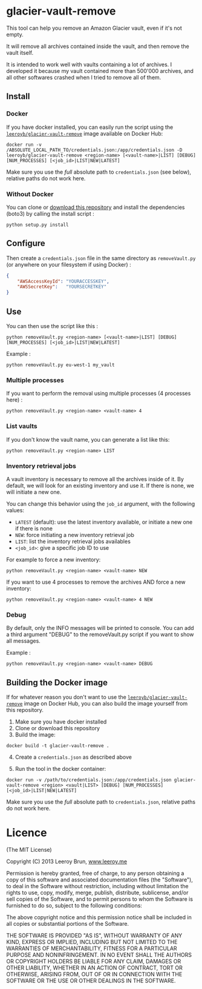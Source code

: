 glacier-vault-remove
======================

This tool can help you remove an Amazon Glacier vault, even if it's not empty.

It will remove all archives contained inside the vault, and then remove the vault itself.

It is intended to work well with vaults containing a lot of archives. I developed it because my vault contained more than 500'000 archives, and all other softwares crashed when I tried to remove all of them.

## Install

### Docker

If you have docker installed, you can easily run the script using the [`leeroyb/glacier-vault-remove`](https://hub.docker.com/r/leeroyb/glacier-vault-remove) image available on Docker Hub:

```
docker run -v /ABSOLUTE_LOCAL_PATH_TO/credentials.json:/app/credentials.json -D leeroyb/glacier-vault-remove <region-name> [<vault-name>|LIST] [DEBUG] [NUM_PROCESSES] [<job_id>|LIST|NEW|LATEST]
```

Make sure you use the _full_ absolute path to `credentials.json` (see below), relative paths do not work here.

### Without Docker

You can clone or [download this repository](https://github.com/leeroybrun/glacier-vault-remove/archive/master.zip) and install the dependencies (boto3) by calling the install script :

```shell
python setup.py install
```

## Configure

Then create a `credentials.json` file in the same directory as `removeVault.py` (or anywhere on your filesystem if using Docker) :

```json
{
	"AWSAccessKeyId": "YOURACCESSKEY",
	"AWSSecretKey":   "YOURSECRETKEY"
}
```

## Use

You can then use the script like this :

```shell
python removeVault.py <region-name> [<vault-name>|LIST] [DEBUG] [NUM_PROCESSES] [<job_id>|LIST|NEW|LATEST]
```

Example :

```shell
python removeVault.py eu-west-1 my_vault
```

### Multiple processes

If you want to perform the removal using multiple processes (4 processes here) :

```shell
python removeVault.py <region-name> <vault-name> 4
```

### List vaults

If you don't know the vault name, you can generate a list like this:

```shell
python removeVault.py <region-name> LIST
```

### Inventory retrieval jobs

A vault inventory is necessary to remove all the archives inside of it.
By default, we will look for an existing inventory and use it.
If there is none, we will initiate a new one.

You can change this behavior using the `job_id` argument, with the following values:
- `LATEST` (default): use the latest inventory available, or initiate a new one if there is none
- `NEW`: force initiating a new inventory retrieval job
- `LIST`: list the inventory retrieval jobs availables
- `<job_id>`: give a specific job ID to use

For example to force a new inventory:

```shell
python removeVault.py <region-name> <vault-name> NEW
```

If you want to use 4 processes to remove the archives AND force a new inventory:

```shell
python removeVault.py <region-name> <vault-name> 4 NEW
```

### Debug

By default, only the INFO messages will be printed to console. You can add a third argument "DEBUG" to the removeVault.py script if you want to show all messages.

Example :

```shell
python removeVault.py <region-name> <vault-name> DEBUG
```

## Building the Docker image

If for whatever reason you don't want to use the [`leeroyb/glacier-vault-remove`](https://hub.docker.com/r/leeroyb/glacier-vault-remove) image on Docker Hub, you can also build the image yourself from this repository.

1. Make sure you have docker installed
2. Clone or download this repository
3. Build the image:

```
docker build -t glacier-vault-remove .
```

4. Create a `credentials.json` as described above

5. Run the tool in the docker container:

```
docker run -v /path/to/credentials.json:/app/credentials.json glacier-vault-remove <region> <vault|LIST> [DEBUG] [NUM_PROCESSES] [<job_id>|LIST|NEW|LATEST]
```

Make sure you use the _full_ absolute path to `credentials.json`, relative paths do not work here.

Licence
======================
(The MIT License)

Copyright (C) 2013 Leeroy Brun, www.leeroy.me

Permission is hereby granted, free of charge, to any person obtaining a copy of this software and associated documentation files (the "Software"), to deal in the Software without restriction, including without limitation the rights to use, copy, modify, merge, publish, distribute, sublicense, and/or sell copies of the Software, and to permit persons to whom the Software is furnished to do so, subject to the following conditions:

The above copyright notice and this permission notice shall be included in all copies or substantial portions of the Software.

THE SOFTWARE IS PROVIDED "AS IS", WITHOUT WARRANTY OF ANY KIND, EXPRESS OR IMPLIED, INCLUDING BUT NOT LIMITED TO THE WARRANTIES OF MERCHANTABILITY, FITNESS FOR A PARTICULAR PURPOSE AND NONINFRINGEMENT. IN NO EVENT SHALL THE AUTHORS OR COPYRIGHT HOLDERS BE LIABLE FOR ANY CLAIM, DAMAGES OR OTHER LIABILITY, WHETHER IN AN ACTION OF CONTRACT, TORT OR OTHERWISE, ARISING FROM, OUT OF OR IN CONNECTION WITH THE SOFTWARE OR THE USE OR OTHER DEALINGS IN THE SOFTWARE.

